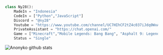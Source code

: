 ```py 
class Ny28():
    MadeIn = "Indonesia"
    CodeIn = ["Python","JavaScript"]
    Discord = "@ny28"
    Youtube = "https://www.youtube.com/channel/UC7HIhCF2tZ4c037iJdq0WxA"
    PrivateAssistant = "https://chat.openai.com/"
    Game = ["Minecraft","Mobile Legends: Bang Bang", "Asphalt 9: Legends"]
    Status = "Single"
````
![Anonyko github stats](https://github-readme-stats.vercel.app/api?username=anonyko&show_icons=true&theme=dracula)
